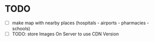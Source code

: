 # TODO

- [ ] make map with nearby places (hospitals - airports - pharmacies - schools)
- [ ] TODO: store Images On Server to use CDN Version
